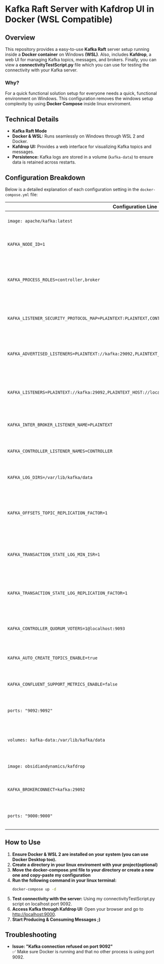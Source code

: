 # Kafka Raft Server with Kafdrop UI in Docker (WSL Compatible)

## Overview
This repository provides a easy-to-use **Kafka Raft** server setup running inside a **Docker container** on Windows **(WSL)**. Also, includes **Kafdrop**, a web UI for managing Kafka topics, messages, and brokers.
Finally, you can view a **connectivityTestScript.py** file which you can use for testing the connectivity with your Kafka server.

### Why?
For a quick functional solution setup for everyone needs a quick, functional environment on Windows.
This configuration removes the windows setup complexity by using **Docker Compose** inside linux enviroment.

## Technical Details
- **Kafka Raft Mode**
- **Docker & WSL:** Runs seamlessly on Windows through WSL 2 and Docker.
- **Kafdrop UI:** Provides a web interface for visualizing Kafka topics and messages.
- **Persistence:** Kafka logs are stored in a volume (`kafka-data`) to ensure data is retained across restarts.

## Configuration Breakdown
Below is a detailed explanation of each configuration setting in the `docker-compose.yml` file:

| Configuration Line | Explanation |
|--------------|-------------|
| `image: apache/kafka:latest` | Uses the latest Apache Kafka Docker image. |
| `KAFKA_NODE_ID=1` | Assigns a unique ID to this Kafka node. |
| `KAFKA_PROCESS_ROLES=controller,broker` | Enables Kafka Raft mode by combining the broker and controller roles (no Zookeeper needed). |
| `KAFKA_LISTENER_SECURITY_PROTOCOL_MAP=PLAINTEXT:PLAINTEXT,CONTROLLER:PLAINTEXT,PLAINTEXT_HOST:PLAINTEXT` | Defines different listener security protocols. |
| `KAFKA_ADVERTISED_LISTENERS=PLAINTEXT://kafka:29092,PLAINTEXT_HOST://localhost:9092` | Specifies how clients and internal processes connect to Kafka. |
| `KAFKA_LISTENERS=PLAINTEXT://kafka:29092,PLAINTEXT_HOST://localhost:9092,CONTROLLER://localhost:9093` | Configures Kafka listeners for external clients and internal processes. |
| `KAFKA_INTER_BROKER_LISTENER_NAME=PLAINTEXT` | Defines how brokers communicate internally. |
| `KAFKA_CONTROLLER_LISTENER_NAMES=CONTROLLER` | Specifies which listener is used for controller communication. |
| `KAFKA_LOG_DIRS=/var/lib/kafka/data` | Defines the directory where Kafka logs are stored. |
| `KAFKA_OFFSETS_TOPIC_REPLICATION_FACTOR=1` | Sets the replication factor for Kafka offset topics (1 since there is only one broker). |
| `KAFKA_TRANSACTION_STATE_LOG_MIN_ISR=1` | Defines the minimum number of in-sync replicas for transaction logs. |
| `KAFKA_TRANSACTION_STATE_LOG_REPLICATION_FACTOR=1` | Sets replication factor for transaction logs (1 for a single-node setup). |
| `KAFKA_CONTROLLER_QUORUM_VOTERS=1@localhost:9093` | Specifies controller election settings for Kafka Raft. |
| `KAFKA_AUTO_CREATE_TOPICS_ENABLE=true` | Allows Kafka to automatically create topics when needed. |
| `KAFKA_CONFLUENT_SUPPORT_METRICS_ENABLE=false` | Disables Confluent telemetry collection. |
| `ports: "9092:9092"` | Exposes Kafka’s port to the host system. |
| `volumes: kafka-data:/var/lib/kafka/data` | Ensures data persistence between container restarts. |
| `image: obsidiandynamics/kafdrop` | Uses Kafdrop as the web UI for Kafka. |
| `KAFKA_BROKERCONNECT=kafka:29092` | Connects Kafdrop to the Kafka broker inside Docker. |
| `ports: "9000:9000"` | Exposes Kafdrop’s web UI on port 9000. |

## How to Use
1. **Ensure Docker & WSL 2 are installed on your system (you can use Docker Desktop too).**
1. **Create a directory in your linux enviroment with your project(optional)** 
1. **Move the docker-compose.yml file to your directory or create a new one and copy-paste my configuration**
2. **Run the following command in your linux terminal:**
   ```sh
   docker-compose up -d
   ```
3. **Test connectivity with the server:** Using my connectivityTestScript.py script on localhost port 9092.
4. **Access Kafka through Kafdrop UI:** Open your browser and go to [http://localhost:9000](http://localhost:9000).
4. **Start Producing & Consuming Messages ;)**

## Troubleshooting
- **Issue: "Kafka connection refused on port 9092"**  
  ✅ Make sure Docker is running and that no other process is using port 9092.



